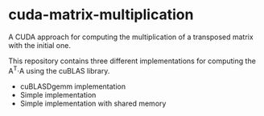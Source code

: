 # cuda-matrix-multiplication
A CUDA approach for computing the multiplication of a transposed matrix with the initial one.

This repository contains three different implementations for computing the <span>A<sup>T</sup>&sdot;A</span> using the cuBLAS library.
* cuBLASDgemm implementation
* Simple implementation
* Simple implementation with shared memory
